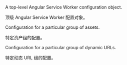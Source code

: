 A top-level Angular Service Worker configuration object.

顶级 Angular Service Worker 配置对象。

Configuration for a particular group of assets.

特定资产组的配置。

Configuration for a particular group of dynamic URLs.

特定动态 URL 组的配置。